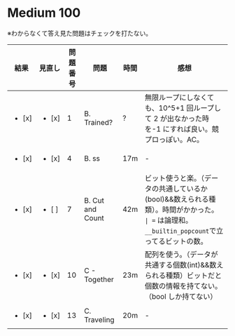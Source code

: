 # Medium 100

※わからなくて答え見た問題はチェックを打たない。

| 結果               | 見直し             | 問題番号 | 問題             | 時間 | 感想                                                                                                                                               |
| ------------------ | ------------------ | -------- | ---------------- | ---- | -------------------------------------------------------------------------------------------------------------------------------------------------- |
| <ul><li> [x] </ul> | <ul><li> [x] </ul> | 1        | B. Trained?      | ?    | 無限ループにしなくても、10^5+1 回ループして 2 が出なかった時を-1 にすれば良い。競プロっぽい。AC。                                                  |
| <ul><li> [x] </ul> | <ul><li> [x] </ul> | 4        | B. ss            | 17m  | -                                                                                                                                                  |
| <ul><li> [x] </ul> | <ul><li> [ ] </ul> | 7        | B. Cut and Count | 42m  | ビット使うと楽。（データの共通しているか(bool)&&数えられる種類）。時間がかかった。<br> `\| =` は論理和。`__builtin_popcount`で立ってるビットの数。 |
| <ul><li> [x] </ul> | <ul><li> [x] </ul> | 10       | C - Together     | 23m  | 配列を使う。（データが共通する個数(int)&&数えられる種類）ビットだと個数の情報を持てない。（bool しか持てない）                                     |
| <ul><li> [x] </ul> | <ul><li> [x] </ul> | 13       | C. Traveling     | 20m  | -                                                                                                                                                  |
